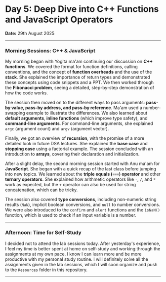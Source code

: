 # Day 5: Deep Dive into C++ Functions and JavaScript Operators

**Date:** 29th August 2025

---

### Morning Sessions: C++ & JavaScript

My morning began with Yogita ma'am continuing our discussion on **C++ functions**. We covered the format for function definitions, calling conventions, and the concept of **function overheads** and the use of the **stack**. She explained the importance of return types and demonstrated these concepts using code snippets and a PPT. We then worked through the **Fibonacci problem**, seeing a detailed, step-by-step demonstration of how the code works.

The session then moved on to the different ways to pass arguments: **pass-by value, pass-by address, and pass-by reference**. Ma'am used a number-swapping example to illustrate the differences. We also learned about **default arguments**, **inline functions** (which improve type safety), and **command-line arguments**. For command-line arguments, she explained `argc` (argument count) and `argv` (argument vector).

Finally, we got an overview of **recursion**, with the promise of a more detailed look in future DSA lectures. She explained the **base case** and **stopping case** using a factorial example. The session concluded with an introduction to **arrays**, covering their declaration and initialization.

After a slight delay, the second morning session started with Anu ma'am for **JavaScript**. She began with a quick recap of the last class before jumping into new topics. We learned about the **triple equals (`===`) operator** and other **ternary operators**. She explained how arithmetic operators like `-`, `/`, and `*` work as expected, but the `+` operator can also be used for string concatenation, which can be tricky.

The session also covered **type conversions**, including non-numeric string results (`NaN`), implicit boolean conversions, and `null` to number conversions. We were also introduced to the `confirm` and `alert` functions and the `isNaN()` function, which is used to check if an input variable is a number.

---

### Afternoon: Time for Self-Study

I decided not to attend the lab sessions today. After yesterday's experience, I feel my time is better spent at home on self-study and working through the assignments at my own pace. I know I can learn more and be more productive with my personal study routine. I will definitely solve all the assignments given in the lab sessions, which I will soon organize and push to the `Resources` folder in this repository.

---
